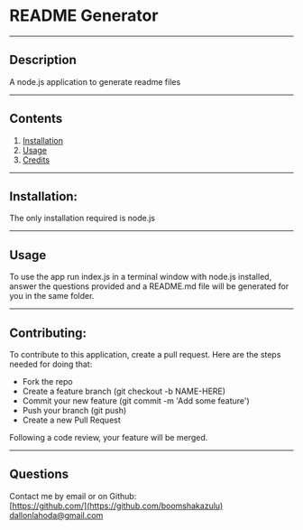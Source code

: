 # README Generator
  
---

## Description

  A node.js application to generate readme files

---
## Contents
1. [Installation](#installation)
2. [Usage](#usage)
3. [Credits](#credits)
  
---

## Installation:

  The only installation required is node.js
  
---

## Usage

  To use the app run index.js in a terminal window with node.js installed, answer the questions provided and a README.md file will be generated for you in the same folder.

---


## Contributing:
  
  To contribute to this application, create a pull request.
  Here are the steps needed for doing that:
  - Fork the repo
  - Create a feature branch (git checkout -b NAME-HERE)
  - Commit your new feature (git commit -m 'Add some feature')
  - Push your branch (git push)
  - Create a new Pull Request

  Following a code review, your feature will be merged.

---

## Questions

  Contact me by email or on Github:<br>
  [https://github.com/](https://github.com/boomshakazulu)<br>
  [dallonlahoda@gmail.com](dallonlahoda@gmail.com)
